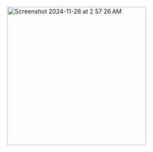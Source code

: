 <Basic Simple Calculator using Python Tkinter ><br>
<project view :><br>

<img width="325" alt="Screenshot 2024-11-28 at 2 57 26 AM" src="https://github.com/user-attachments/assets/e390ec35-9b79-44c4-9a16-73f4bfd3d48d">

